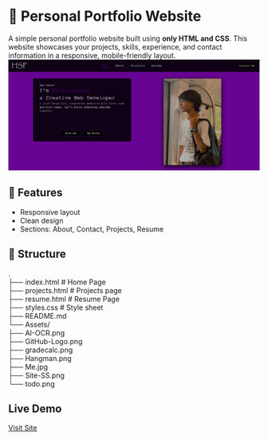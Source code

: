 # 🎨 Personal Portfolio Website

A simple personal portfolio website built using **only HTML and CSS**. This website showcases your projects, skills, experience, and contact information in a responsive, mobile-friendly layout.  
[![Screen Shot](Assets/Site-SS.png)](https://harikrishnanspillai.github.io/HSP/)  
## 🔧 Features
- Responsive layout  
- Clean design  
- Sections: About, Contact, Projects, Resume
 ## 📁 Structure
.  
├── index.html # Home Page  
├── projects.html # Projects page  
├── resume.html # Resume Page  
├── styles.css # Style sheet  
├── README.md  
└── Assets/  
├── AI-OCR.png  
├── GitHub-Logo.png  
├── gradecalc.png  
├── Hangman.png  
├── Me.jpg  
├── Site-SS.png  
└── todo.png  
## Live Demo
[Visit Site](https://harikrishnanspillai.github.io/HSP/)
